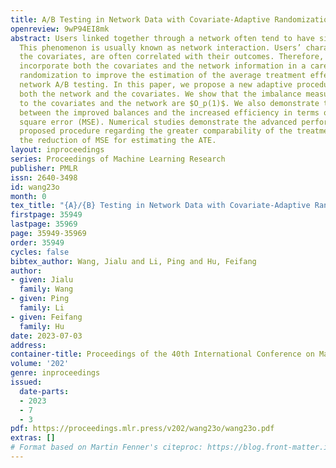 ```yaml
---
title: A/B Testing in Network Data with Covariate-Adaptive Randomization
openreview: 9wP94EI8mk
abstract: Users linked together through a network often tend to have similar behaviors.
  This phenomenon is usually known as network interaction. Users’ characteristics,
  the covariates, are often correlated with their outcomes. Therefore, one should
  incorporate both the covariates and the network information in a carefully designed
  randomization to improve the estimation of the average treatment effect (ATE) in
  network A/B testing. In this paper, we propose a new adaptive procedure to balance
  both the network and the covariates. We show that the imbalance measures with respect
  to the covariates and the network are $O_p(1)$. We also demonstrate the relationships
  between the improved balances and the increased efficiency in terms of the mean
  square error (MSE). Numerical studies demonstrate the advanced performance of the
  proposed procedure regarding the greater comparability of the treatment groups and
  the reduction of MSE for estimating the ATE.
layout: inproceedings
series: Proceedings of Machine Learning Research
publisher: PMLR
issn: 2640-3498
id: wang23o
month: 0
tex_title: "{A}/{B} Testing in Network Data with Covariate-Adaptive Randomization"
firstpage: 35949
lastpage: 35969
page: 35949-35969
order: 35949
cycles: false
bibtex_author: Wang, Jialu and Li, Ping and Hu, Feifang
author:
- given: Jialu
  family: Wang
- given: Ping
  family: Li
- given: Feifang
  family: Hu
date: 2023-07-03
address: 
container-title: Proceedings of the 40th International Conference on Machine Learning
volume: '202'
genre: inproceedings
issued:
  date-parts:
  - 2023
  - 7
  - 3
pdf: https://proceedings.mlr.press/v202/wang23o/wang23o.pdf
extras: []
# Format based on Martin Fenner's citeproc: https://blog.front-matter.io/posts/citeproc-yaml-for-bibliographies/
---
```

